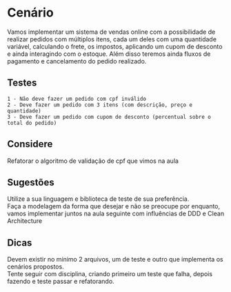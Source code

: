 # Cenário

Vamos implementar um sistema de vendas online com a possibilidade de realizar pedidos com múltiplos itens,
cada um deles com uma quantidade variável, calculando o frete, os impostos, aplicando um cupom de desconto e
ainda interagindo com o estoque. Além disso teremos ainda fluxos de pagamento e cancelamento do pedido realizado.


## Testes
    1 - Não deve fazer um pedido com cpf inválido
    2 - Deve fazer um pedido com 3 itens (com descrição, preço e quantidade)
    3 - Deve fazer um pedido com cupom de desconto (percentual sobre o total do pedido)


## Considere
Refatorar o algoritmo de validação de cpf que vimos na aula  


## Sugestões
Utilize a sua linguagem e biblioteca de teste de sua preferência.  
Faça a modelagem da forma que desejar e não se preocupe por enquanto, vamos implementar juntos na aula seguinte
com influências de DDD e Clean Architecture


## Dicas
Devem existir no mínimo 2 arquivos, um de teste e outro que implementa os cenários propostos.  
Tente seguir com disciplina, criando primeiro um teste que falha, depois fazendo e teste passar e refatorando.